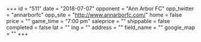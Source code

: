 +++
id = "511"
date = "2018-07-07"
opponent = "Ann Arbor FC"
opp_twitter = "annarborfc"
opp_site = "http://www.annarborfc.com/"
home = false
price = ""
game_time = "7:00 pm"
saleprice = ""
shippable = false
completed = false
lat = ""
lng = ""
address = ""
field_name = ""
google_map = ""
+++
